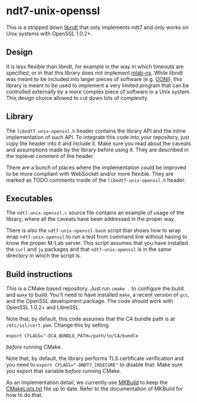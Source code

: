 # ndt7-unix-openssl

This is a stripped down [libndt](https://github.com/measurement-kit/libndt)
that only implements ndt7 and only works on Unix systems with OpenSSL 1.0.2+.

## Design

It is less flexible than libndt, for example in the way in which
timeouts are specified, or in that this library does not implement
[mlab-ns](https://github.com/m-lab/mlab-ns). While libndt was meant
to be included into larger pieces of software (e.g.
[OONI](https://github.com/ooni)), this library is meant to be used
to implement a very limited program that can be controlled externally
by a more complex piece of software in a Unix system. This design choice
allowed to cut down lots of complexity.

## Library

The `libndt7-unix-openssl.h` header contains the library API and the inline
implementation of such API. To integrate this code into your repository,
just copy the header into it and include it. Make sure you read about the
caveats and assumptions made by the library before using it. They are
described in the toplevel comment of the header.

There are a bunch of places where the implementation could be improved to
be more compliant with WebSocket and/or more flexible. They are marked as
TODO comments inside of the `libndt7-unix-openssl.h` header.

## Executables

The `ndt7-unix-openssl.c` source file contains an example of usage of the
library, where all the caveats have been addressed in the proper way.

There is also the `ndt7-unix-openssl.bash` script that shows how to wrap
wrap `ndt7-unix-openssl` to run a test from command line without having
to know the proper M-Lab server. This script assumes that you have installed
the `curl` and `jq` packages and that `ndt7-unix-openssl` is in the same
directory in which the script is.

## Build instructions

This is a CMake based repository. Just run `cmake .` to configure the
build and `make` to build. You'll need to have installed `make`, a
recent version of `gcc`, and the OpenSSL development package. The code
should work with OpenSSL 1.0.2+ and LibreSSL.

Note that, by default, this code assumes that the CA bundle path is
at `/etc/ssl/cert.pem`. Change this by setting

```
export CFLAGS="-DCA_BUNDLE_PATH=/path/to/CA/bundle
```

_before_ running CMake.

Note that, by default, the library performs TLS certificate verification
and you need to `export CFLAGS="-DNDT7_INSECURE"` to disable that. Make
sure you export that variable _before_ running CMake.

As an implementation detail, we currently use [MKBuild](
https://github.com/measurement-kit/mkbuild) to keep
the [CMakeLists.txt](CMakeLists.txt) file up to date. Refer to the
documentation of MKBuild for how to do that.
